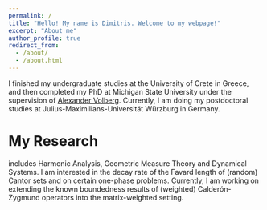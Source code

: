 ```yaml
---
permalink: /
title: "Hello! My name is Dimitris. Welcome to my webpage!"
excerpt: "About me"
author_profile: true
redirect_from: 
  - /about/
  - /about.html
---
```


I finished my undergraduate studies at the University of Crete in Greece, and then completed my PhD at Michigan State University under the supervision of [Alexander Volberg](https://www.researchgate.net/profile/Alexander-Volberg). Currently, I am doing my postdoctoral studies at Julius-Maximilians-Universität Würzburg in Germany.

My Research
======
includes Harmonic Analysis, Geometric Measure Theory and Dynamical Systems. I am interested in the decay rate of the Favard length of (random) Cantor sets and on certain one-phase problems. Currently, I am working on extending the known boundedness results of (weighted) Calderón-Zygmund operators into the matrix-weighted setting.

